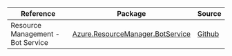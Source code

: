 | Reference | Package | Source |
|---|---|---|
|Resource Management - Bot Service|[Azure.ResourceManager.BotService](https://www.nuget.org/packages/Azure.ResourceManager.BotService)|[Github](https://github.com/Azure/azure-sdk-for-net/blob/main/sdk/botservice/Azure.ResourceManager.BotService)|
